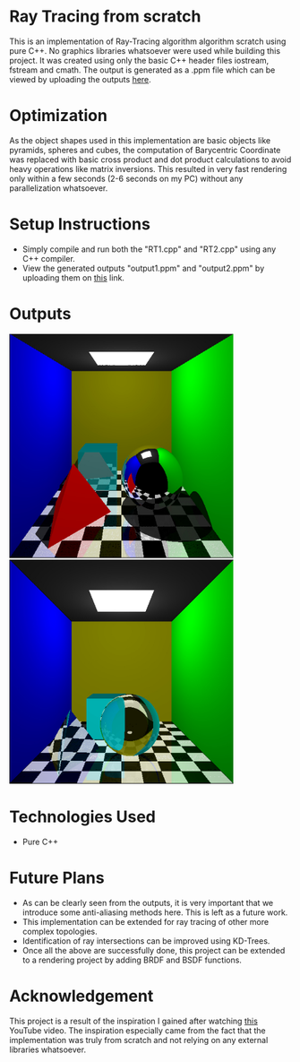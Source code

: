 # Ray Tracing from scratch
 This is an implementation of Ray-Tracing algorithm algorithm scratch using pure C++. No graphics libraries whatsoever were used while building this project. It was created using only the basic C++ header files iostream, fstream and cmath. The output is generated as a .ppm file which can be viewed by uploading the outputs [here](https://www.cs.rhodes.edu/welshc/COMP141_F16/ppmReader.html).

# Optimization
 As the object shapes used in this implementation are basic objects like pyramids, spheres and cubes, the computation of Barycentric Coordinate was replaced with basic cross product and dot product calculations to avoid heavy operations like matrix inversions. This resulted in very fast rendering only within a few seconds (2-6 seconds on my PC) without any parallelization whatsoever.
 
# Setup Instructions
 - Simply compile and run both the "RT1.cpp" and "RT2.cpp" using any C++ compiler.
 - View the generated outputs "output1.ppm" and "output2.ppm" by uploading them on [this](https://www.cs.rhodes.edu/welshc/COMP141_F16/ppmReader.html) link.

# Outputs

 <img src="RT1.jpg" alt="drawing" width="400"/> <img src="RT2.jpg" alt="drawing" width="400"/>

# Technologies Used
 - Pure C++

# Future Plans
 - As can be clearly seen from the outputs, it is very important that we introduce some anti-aliasing methods here. This is left as a future work.
 - This implementation can be extended for ray tracing of other more complex topologies.
 - Identification of ray intersections can be improved using KD-Trees.
 - Once all the above are successfully done, this project can be extended to a rendering project by adding BRDF and BSDF functions.
 
# Acknowledgement

 This project is a result of the inspiration I gained after watching [this](https://www.youtube.com/watch?v=ARn_yhgk7aE&t=1570s&ab_channel=MarcusMathiassen) YouTube video. The inspiration especially came from the fact that the implementation was truly from scratch and not relying on any external libraries whatsoever.
